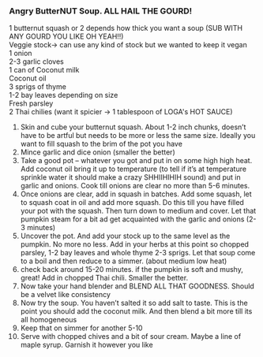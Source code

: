 ### Angry ButterNUT Soup. ALL HAIL THE GOURD!

1 butternut squash or 2 depends how thick you want a soup \(SUB WITH ANY GOURD YOU LIKE OH YEAH!!\)  
Veggie stock-&gt; can use any kind of stock but we wanted to keep it vegan  
1 onion  
2-3 garlic cloves  
1 can of Coconut milk  
Coconut oil  
3 sprigs of thyme  
1-2 bay leaves depending on size  
Fresh parsley  
2 Thai chilies \(want it spicier -&gt; 1 tablespoon of LOGA's HOT SAUCE\)

1. Skin and cube your butternut squash. About 1-2 inch chunks, doesn’t have to be artful but needs to be more or less the same size.  Ideally you want to fill squash to the brim of the pot you have 
2. Mince garlic and dice onion \(smaller the better\) 
3. Take a good pot – whatever you got and put in on some high high heat. Add coconut oil bring it up to temperature \(to tell if it’s at temperature sprinkle water it should make a crazy SHHIIHIHIH sound\) and put in garlic and onions. Cook till onions are clear no more than 5-6 minutes.
4. Once onions are clear, add in squash in batches. Add some squash, let to squash coat in oil and add more squash. Do this till you have filled your pot with the squash. Then turn down to medium and cover. Let that pumpkin steam for a bit ad get acquainted with the garlic and onions \(2-3 minutes\) 
5. Uncover the pot. And add your stock up to the same level as the pumpkin. No more no less.  Add in your herbs at this point so chopped parsley, 1-2 bay leaves and whole thyme 2-3 sprigs. Let that soup come to a boil and then reduce to a simmer. \(about medium low heat\) 
6. check back around 15-20 minutes. if the pumpkin is soft and mushy, great! Add in chopped Thai chili. Smaller the better. 
7. Now take your hand blender and BLEND ALL THAT GOODNESS. Should be a velvet like consistency
8. Now try the soup. You haven’t salted it so add salt to taste.  This is the point you should add the coconut milk. And then blend a bit more till its all homogeneous 
9. Keep that on simmer for another 5-10 
10. Serve with chopped chives and a bit of sour cream. Maybe a line of maple syrup. Garnish it however you like



